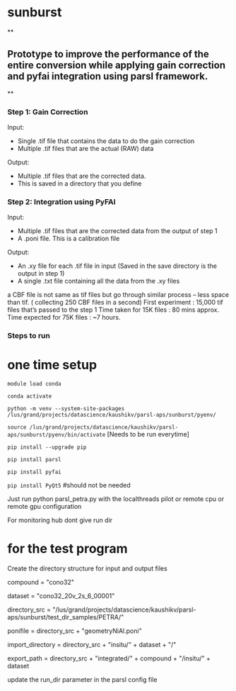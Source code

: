 # sunburst

**

## Prototype to improve the performance of the entire conversion while applying gain correction and pyfai integration using parsl framework.

**

  

### Step 1: Gain Correction

Input:

 - Single .tif file that contains the data to do the gain correction
 - Multiple .tif files that are the actual (RAW) data

Output:

 - Multiple .tif files that are the corrected data. 
 - This is saved in a directory that you define

### Step 2: Integration using PyFAI

Input:

- Multiple .tif files that are the corrected data from the output of step 1
- A .poni file. This is a calibration file

Output:

- An .xy file for each .tif file in input (Saved in the save directory is the output in step 1) 
- A single .txt file containing all the data from the .xy files
  

a CBF file is not same as tif files but go through similar process – less space than tif.
( collecting 250 CBF files in a second)
First experiment : 15,000 tif files that’s passed to the step 1
Time taken for 15K files : 80 mins approx.
Time expected for 75K files : ~7 hours.


### Steps to run

# one time setup
`module load conda`

`conda activate`

`python -m venv --system-site-packages /lus/grand/projects/datascience/kaushikv/parsl-aps/sunburst/pyenv/`

`source /lus/grand/projects/datascience/kaushikv/parsl-aps/sunburst/pyenv/bin/activate` [Needs to be run everytime]

`pip install --upgrade pip`

`pip install parsl`

`pip install pyfai`

`pip install PyQt5` #should not be needed




Just run python parsl_petra.py with the localthreads pilot or remote cpu or remote gpu configuration

For monitoring hub dont give run dir





# for the test program 

Create the directory structure for input and output files

compound         = "cono32"

dataset          = "cono32_20v_2s_6_00001"  

directory_src    = "/lus/grand/projects/datascience/kaushikv/parsl-aps/sunburst/test_dir_samples/PETRA/"

ponifile         = directory_src + "geometryNiAl.poni"

import_directory = directory_src + "insitu/" + dataset + "/"

export_path      = directory_src + "integrated/" + compound + "/insitu/" + dataset



update the run_dir parameter in the parsl config file 
